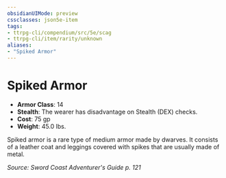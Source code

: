 ```yaml
---
obsidianUIMode: preview
cssclasses: json5e-item
tags:
- ttrpg-cli/compendium/src/5e/scag
- ttrpg-cli/item/rarity/unknown
aliases: 
- "Spiked Armor"
---
```

# Spiked Armor

- **Armor Class**: 14
- **Stealth**: The wearer has disadvantage on Stealth (DEX) checks.
- **Cost**: 75 gp
- **Weight**: 45.0 lbs.

Spiked armor is a rare type of medium armor made by dwarves. It consists of a leather coat and leggings covered with spikes that are usually made of metal.

*Source: Sword Coast Adventurer's Guide p. 121*